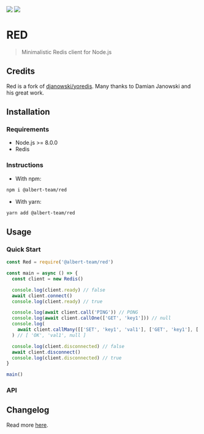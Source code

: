 [![](https://img.shields.io/github/license/albert-team/red.svg?style=flat-square)](https://github.com/albert-team/red)
[![](https://img.shields.io/npm/v/@albert-team/red/latest.svg?style=flat-square)](https://www.npmjs.com/package/@albert-team/red)

# RED

> Minimalistic Redis client for Node.js

## Credits

Red is a fork of [djanowski/yoredis](https://github.com/djanowski/yoredis). Many thanks to Damian Janowski and his great work.

## Installation

### Requirements

- Node.js >= 8.0.0
- Redis

### Instructions

- With npm:

```bash
npm i @albert-team/red
```

- With yarn:

```bash
yarn add @albert-team/red
```

## Usage

### Quick Start

```js
const Red = require('@albert-team/red')

const main = async () => {
  const client = new Redis()

  console.log(client.ready) // false
  await client.connect()
  console.log(client.ready) // true

  console.log(await client.call('PING')) // PONG
  console.log(await client.callOne(['GET', 'key1'])) // null
  console.log(
    await client.callMany([['SET', 'key1', 'val1'], ['GET', 'key1'], ['GET', 'key2']])
  ) // [ 'OK', 'val1', null ]

  console.log(client.disconnected) // false
  await client.disconnect()
  console.log(client.disconnected) // true
}

main()
```

### API

## Changelog

Read more [here](https://github.com/albert-team/red/blob/master/CHANGELOG.md).

